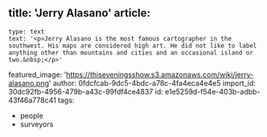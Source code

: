 title: 'Jerry Alasano'
article:
  -
    type: text
    text: '<p>Jerry Alasano is the most famous cartographer in the southwest. His maps are considered high art. He did not like to label anything other than mountains and cities and an occasional island or two.&nbsp;</p>'
featured_image: 'https://thiseveningsshow.s3.amazonaws.com/wiki/jerry-alasano.png'
author: 0fdcfcab-9dc5-4bdc-a78c-4fa4eca4e4e5
import_id: 30dc92fb-4956-479b-a43c-99fdf4ce4837
id: e1e5259d-f54e-403b-adbb-43f46a778c41
tags:
  - people
  - surveyors
